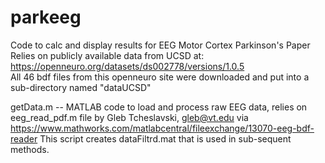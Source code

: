 # parkeeg
Code to calc and display results for EEG Motor Cortex Parkinson's Paper
Relies on publicly available data from UCSD at: https://openneuro.org/datasets/ds002778/versions/1.0.5  
All 46 bdf files from this openneuro site were downloaded and put into a sub-directory named "dataUCSD"

getData.m -- MATLAB code to load and process raw EEG data, relies on eeg_read_pdf.m file by Gleb Tcheslavski, gleb@vt.edu via https://www.mathworks.com/matlabcentral/fileexchange/13070-eeg-bdf-reader 
This script creates dataFiltrd.mat that is used in sub-sequent methods. 
